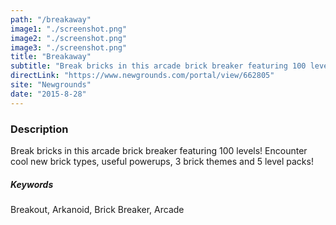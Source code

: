 ```yaml
---
path: "/breakaway"
image1: "./screenshot.png"
image2: "./screenshot.png"
image3: "./screenshot.png"
title: "Breakaway"
subtitle: "Break bricks in this arcade brick breaker featuring 100 levels!"
directLink: "https://www.newgrounds.com/portal/view/662805"
site: "Newgrounds"
date: "2015-8-28"
---
```


### Description

Break bricks in this arcade brick breaker featuring 100 levels! Encounter cool new brick types, useful powerups, 3 brick themes and 5 level packs!

##### Keywords

Breakout, Arkanoid, Brick Breaker, Arcade

